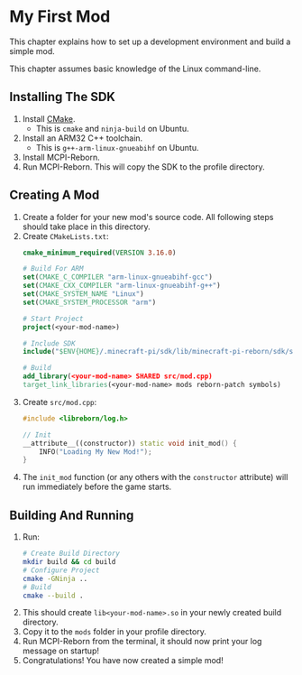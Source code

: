 # My First Mod
This chapter explains how to set up a development environment and build a simple mod.

This chapter assumes basic knowledge of the Linux command-line.

## Installing The SDK

1. Install [CMake](https://cmake.org/).
   * This is `cmake` and `ninja-build` on Ubuntu.
2. Install an ARM32 C++ toolchain.
   * This is `g++-arm-linux-gnueabihf` on Ubuntu.
3. Install MCPI-Reborn.
4. Run MCPI-Reborn. This will copy the SDK to the profile directory.

## Creating A Mod

1. Create a folder for your new mod's source code. All following steps should take place in this directory.
2. Create `CMakeLists.txt`:
   ```cmake
   cmake_minimum_required(VERSION 3.16.0)

   # Build For ARM
   set(CMAKE_C_COMPILER "arm-linux-gnueabihf-gcc")
   set(CMAKE_CXX_COMPILER "arm-linux-gnueabihf-g++")
   set(CMAKE_SYSTEM_NAME "Linux")
   set(CMAKE_SYSTEM_PROCESSOR "arm")

   # Start Project
   project(<your-mod-name>)

   # Include SDK
   include("$ENV{HOME}/.minecraft-pi/sdk/lib/minecraft-pi-reborn/sdk/sdk.cmake")

   # Build
   add_library(<your-mod-name> SHARED src/mod.cpp)
   target_link_libraries(<your-mod-name> mods reborn-patch symbols)
   ```
3. Create `src/mod.cpp`:
   ```c++
   #include <libreborn/log.h>

   // Init
   __attribute__((constructor)) static void init_mod() {
       INFO("Loading My New Mod!");
   }
   ```
4. The `init_mod` function (or any others with the `constructor` attribute) will run immediately before the game starts.

## Building And Running

1. Run:
   ```sh
   # Create Build Directory
   mkdir build && cd build
   # Configure Project
   cmake -GNinja ..
   # Build
   cmake --build .
   ```
2. This should create `lib<your-mod-name>.so` in your newly created build directory.
3. Copy it to the `mods` folder in your profile directory.
4. Run MCPI-Reborn from the terminal, it should now print your log message on startup!
5. Congratulations! You have now created a simple mod!
